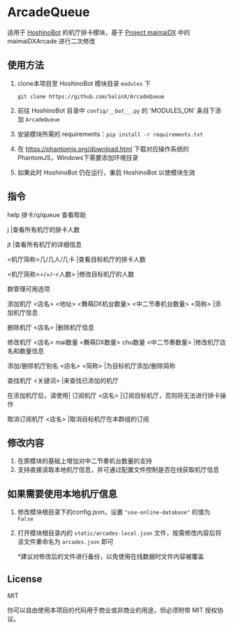 # ArcadeQueue
适用于 [HoshinoBot](https://github.com/Ice9Coffee/HoshinoBot) 的机厅排卡模块，基于 [Project maimaiDX](https://github.com/Yuri-YuzuChaN/maimaiDX) 中的 maimaiDXArcade 进行二次修改

## 使用方法
1. clone本项目至 HoshinoBot 模块目录 `modules` 下
    ``` git
    git clone https://github.com/SalinX/ArcadeQueue
    ```

2. 前往 HoshinoBot 目录中 `config/__bot__.py` 的 'MODULES_ON' 条目下添加 `ArcadeQueue`
3. 安装模块所需的 requirements：`pip install -r requirements.txt`
4. 在 https://phantomjs.org/download.html 下载对应操作系统的 PhantomJS，Windows下需要添加环境目录
5. 如果此时 HoshinoBot 仍在运行，重启 HoshinoBot 以使模块生效

## 指令
help 排卡/q/queue 查看帮助

j |查看所有机厅的排卡人数

jt |查看所有机厅的详细信息

<机厅简称>几/几人/几卡 |查看目标机厅的排卡人数

<机厅简称>=/+/-<人数> |修改目标机厅的人数


群管理可用选项

添加机厅 <店名> <地址> <舞萌DX机台数量> <中二节奏机台数量> <简称> |添加机厅信息

删除机厅 <店名> |删除机厅信息

修改机厅 <店名> mai数量 <舞萌DX数量> chu数量 <中二节奏数量> |修改机厅店名和数量信息

添加/删除机厅别名 <店名> <简称> |为目标机厅添加/删除简称

查找机厅 <关键词> |来查找已添加的机厅

在添加机厅后，请使用| 订阅机厅 <店名> |订阅目标机厅，否则将无法进行排卡操作

取消订阅机厅 <店名> |取消目标机厅在本群组的订阅


## 修改内容
1. 在原模块的基础上增加对中二节奏机台数量的支持
2. 支持直接读取本地机厅信息，并可通过配置文件控制是否在线获取机厅信息

## 如果需要使用本地机厅信息
1. 修改模块根目录下的config.json，设置 `"use-online-database"` 的值为 `False`
2. 打开模块根目录内的 `static/arcades-local.json` 文件，按需修改内容后将该文件重命名为 `arcades.json` 即可

   *建议对修改后的文件进行备份，以免使用在线数据时文件内容被覆盖

## License

MIT

你可以自由使用本项目的代码用于商业或非商业的用途，但必须附带 MIT 授权协议。
